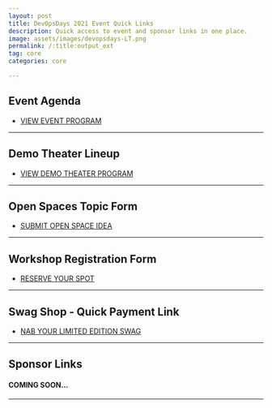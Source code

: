 ```yaml
---
layout: post
title: DevOpsDays 2021 Event Quick Links
description: Quick access to event and sponsor links in one place.
image: assets/images/devopsdays-LT.png
permalink: /:title:output_ext
tag: core
categories: core

---
```


## Event Agenda
 <ul class="actions">
            <li><a href="/devopsdays/agenda-2021.html" class="button special fit" target="_blank">VIEW EVENT PROGRAM </a></li>
</ul>

--------------------------

## Demo Theater Lineup
<ul class="actions">
            <li><a href="#" class="button special fit" target="_blank"> VIEW DEMO THEATER PROGRAM </a></li>
</ul>

--------------------------

## Open Spaces Topic Form

 <ul class="actions">
            <li><a href="https://forms.gle/fKuXAZJUcBCKqB627" class="button special fit" target="_blank">SUBMIT OPEN
                    SPACE IDEA </a></li>
</ul>

--------------------------

## Workshop Registration Form

<ul class="actions">
<li><a href="https://forms.gle/9Acpjn6MJEpa5nRE9" class="button special fit" target="_blank">RESERVE YOUR SPOT </a></li>
</ul>

--------------------------


## Swag Shop - Quick Payment Link
<ul class="actions">
<li><a href="https://www.paypal.com/paypalme/rtfmplease" class="button special fit" target="_blank">NAB YOUR LIMITED EDITION SWAG </a></li>
</ul>

--------------------------

## Sponsor Links

#### COMING SOON...

--------------------------

